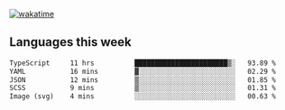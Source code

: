 [![wakatime](https://wakatime.com/badge/user/2d08dcba-b829-42d8-897d-6a005f58591f.svg)](https://wakatime.com/@2d08dcba-b829-42d8-897d-6a005f58591f)

## Languages this week

<!--START_SECTION:waka-->

```txt
TypeScript     11 hrs          ███████████████████████▒░   93.89 %
YAML           16 mins         ▓░░░░░░░░░░░░░░░░░░░░░░░░   02.29 %
JSON           12 mins         ▒░░░░░░░░░░░░░░░░░░░░░░░░   01.85 %
SCSS           9 mins          ▒░░░░░░░░░░░░░░░░░░░░░░░░   01.31 %
Image (svg)    4 mins          ░░░░░░░░░░░░░░░░░░░░░░░░░   00.63 %
```

<!--END_SECTION:waka-->
